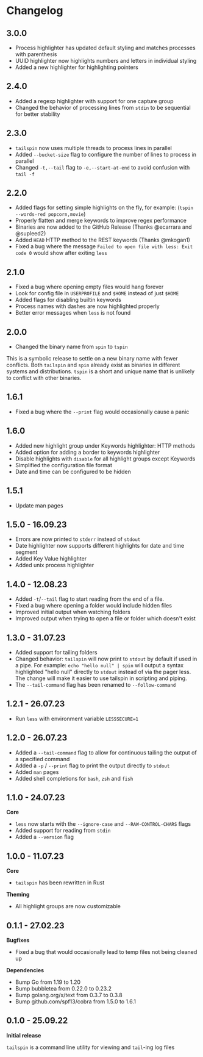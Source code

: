 # Changelog

## 3.0.0

- Process highlighter has updated default styling and matches processes with parenthesis
- UUID highlighter now highlights numbers and letters in individual styling
- Added a new highlighter for highlighting pointers

## 2.4.0

- Added a regexp highlighter with support for one capture group
- Changed the behavior of processing lines from `stdin` to be sequential for better stability

## 2.3.0

- `tailspin` now uses multiple threads to process lines in parallel
- Added `--bucket-size` flag to configure the number of lines to process in parallel
- Changed `-t,--tail` flag to `-e,--start-at-end` to avoid confusion with `tail -f`

## 2.2.0

- Added flags for setting simple highlights on the fly, for example: (`tspin --words-red popcorn,movie`)
- Properly flatten and merge keywords to improve regex performance
- Binaries are now added to the GitHub Release (Thanks @ecarrara and @supleed2)
- Added `HEAD` HTTP method to the REST keywords (Thanks @mkogan1)
- Fixed a bug where the message `Failed to open file with less: Exit code 0` would show after exiting `less`

## 2.1.0

- Fixed a bug where opening empty files would hang forever
- Look for config file in `USERPROFILE` and `$HOME` instead of just `$HOME`
- Added flags for disabling builtin keywords
- Process names with dashes are now highlighted properly
- Better error messages when `less` is not found

## 2.0.0

- Changed the binary name from `spin` to `tspin`

This is a symbolic release to settle on a new binary name with fewer conflicts. Both `tailspin` and `spin` already exist
as binaries in different systems and distributions. `tspin` is a short and unique name that is unlikely to conflict with
other binaries.

## 1.6.1

- Fixed a bug where the `--print` flag would occasionally cause a panic

## 1.6.0

- Added new highlight group under Keywords highlighter: HTTP methods
- Added option for adding a border to keywords highlighter
- Disable highlights with `disable` for all highlight groups except Keywords
- Simplified the configuration file format
- Date and time can be configured to be hidden

## 1.5.1

- Update man pages

## 1.5.0 - 16.09.23

- Errors are now printed to `stderr` instead of `stdout`
- Date highlighter now supports different highlights for date and time segment
- Added Key Value highlighter
- Added unix process highlighter

## 1.4.0 - 12.08.23

- Added `-t`/`--tail` flag to start reading from the end of a file.
- Fixed a bug where opening a folder would include hidden files
- Improved initial output when watching folders
- Improved output when trying to open a file or folder which doesn't exist

## 1.3.0 - 31.07.23

- Added support for tailing folders
- Changed behavior: `tailspin` will now print to `stdout` by default if used in a pipe. For
  example: `echo "hello null" | spin`
  will output a syntax highlighted "hello null" directly to `stdout` instead of via the pager less. The change will make
  it easier to use tailspin in scripting and piping.
- The `--tail-command` flag has been renamed to `--follow-command`

## 1.2.1 - 26.07.23

- Run `less` with environment variable `LESSSECURE=1`

## 1.2.0 - 26.07.23

- Added a `--tail-command` flag to allow for continuous tailing the output of a specified command
- Added a `-p` / `--print` flag to print the output directly to `stdout`
- Added `man` pages
- Added shell completions for `bash`, `zsh` and `fish`

## 1.1.0 - 24.07.23

**Core**

- `less` now starts with the `--ignore-case` and `--RAW-CONTROL-CHARS` flags
- Added support for reading from `stdin`
- Added a `--version` flag

## 1.0.0 - 11.07.23

**Core**

- `tailspin` has been rewritten in Rust

**Theming**

- All highlight groups are now customizable

## 0.1.1 - 27.02.23

**Bugfixes**

- Fixed a bug that would occasionally lead to temp files not being cleaned up

**Dependencies**

- Bump Go from 1.19 to 1.20
- Bump bubbletea from 0.22.0 to 0.23.2
- Bump golang.org/x/text from 0.3.7 to 0.3.8
- Bump github.com/spf13/cobra from 1.5.0 to 1.6.1

## 0.1.0 - 25.09.22

**Initial release**

`tailspin` is a command line utility for viewing and `tail`-ing log files
